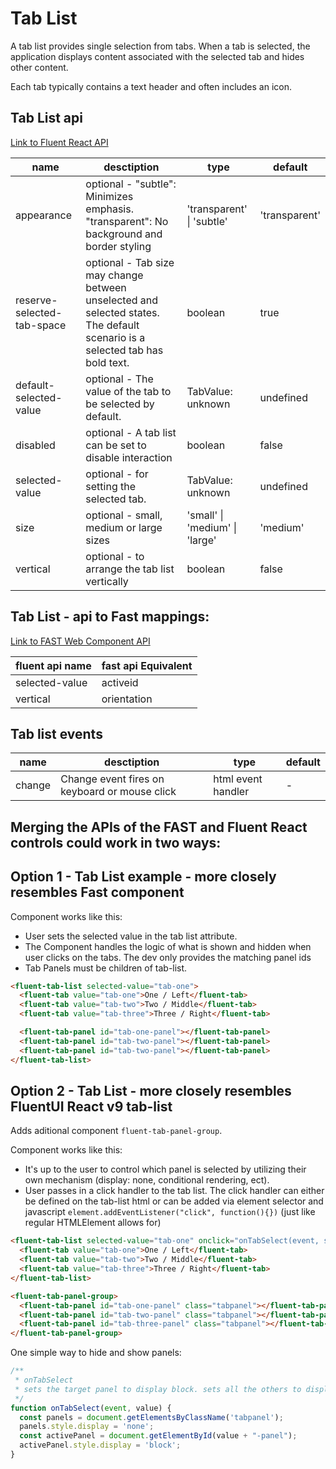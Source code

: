 # Tab List

A tab list provides single selection from tabs. When a tab is selected, the application displays content associated with the selected tab and hides other content.

Each tab typically contains a text header and often includes an icon.

## Tab List api

[Link to Fluent React API](https://react.fluentui.dev/?path=/docs/components-tablist--default)


| name                       | desctiption                                                                                                                  | type                           | default       |
| -------------------------- | ---------------------------------------------------------------------------------------------------------------------------- | ------------------------------ | ------------- |
| appearance                 | optional - "subtle": Minimizes emphasis. "transparent": No background and border styling                                     | 'transparent' \| 'subtle'      | 'transparent' |
| reserve-selected-tab-space | optional - Tab size may change between unselected and selected states. The default scenario is a selected tab has bold text. | boolean                        | true          |
| default-selected-value     | optional - The value of the tab to be selected by default.                                                                   | TabValue: unknown              | undefined     |
| disabled                   | optional - A tab list can be set to disable interaction                                                                      | boolean                        | false         |
| selected-value             | optional - for setting the selected tab.                                                                                     | TabValue: unknown              | undefined     |
| size                       | optional - small, medium or large sizes                                                                                      | 'small' \| 'medium' \| 'large' | 'medium'      |
| vertical                   | optional - to arrange the tab list vertically                                                                                | boolean                        | false         |

## Tab List - api to Fast mappings:

[Link to FAST Web Component API](https://www.fast.design/docs/components/tabs/#class-tab)

| fluent api name | fast api Equivalent |
| --------------- | ------------------- |
| selected-value  | activeid            |
| vertical        | orientation         |

## Tab list events

| name   | desctiption                                   | type               | default |
| ------ | --------------------------------------------- | ------------------ | ------- |
| change | Change event fires on keyboard or mouse click | html event handler | -       |


## Merging the APIs of the FAST and Fluent React controls could work in two ways:

## Option 1 - Tab List example - more closely resembles Fast component

Component works like this:

- User sets the selected value in the tab list attribute.
- The Component handles the logic of what is shown and hidden when user clicks on the tabs. The dev only provides the matching panel ids
- Tab Panels must be children of tab-list.

```html
<fluent-tab-list selected-value="tab-one">
  <fluent-tab value="tab-one">One / Left</fluent-tab>
  <fluent-tab value="tab-two">Two / Middle</fluent-tab>
  <fluent-tab value="tab-three">Three / Right</fluent-tab>

  <fluent-tab-panel id="tab-one-panel"></fluent-tab-panel>
  <fluent-tab-panel id="tab-two-panel"></fluent-tab-panel>
  <fluent-tab-panel id="tab-two-panel"></fluent-tab-panel>
</fluent-tab-list>
```

## Option 2 - Tab List - more closely resembles FluentUI React v9 tab-list

Adds aditional component `fluent-tab-panel-group`.

Component works like this:

- It's up to the user to control which panel is selected by utilizing their own mechanism (display: none, conditional rendering, ect).
- User passes in a click handler to the tab list. The click handler can either be defined on the tab-list html or can be added via element selector and javascript `element.addEventListener("click", function(){})` (just like regular HTMLElement allows for)

```html
<fluent-tab-list selected-value="tab-one" onclick="onTabSelect(event, selectedValue)">
  <fluent-tab value="tab-one">One / Left</fluent-tab>
  <fluent-tab value="tab-two">Two / Middle</fluent-tab>
  <fluent-tab value="tab-three">Three / Right</fluent-tab>
</fluent-tab-list>

<fluent-tab-panel-group>
  <fluent-tab-panel id="tab-one-panel" class="tabpanel"></fluent-tab-panel>
  <fluent-tab-panel id="tab-two-panel" class="tabpanel"></fluent-tab-panel>
  <fluent-tab-panel id="tab-three-panel" class="tabpanel"></fluent-tab-panel>
</fluent-tab-panel-group>
```

One simple way to hide and show panels:

```javascript
/**
 * onTabSelect
 * sets the target panel to display block. sets all the others to display none
 */
function onTabSelect(event, value) {
  const panels = document.getElementsByClassName('tabpanel');
  panels.style.display = 'none';
  const activePanel = document.getElementById(value + "-panel");
  activePanel.style.display = 'block';
}
```
